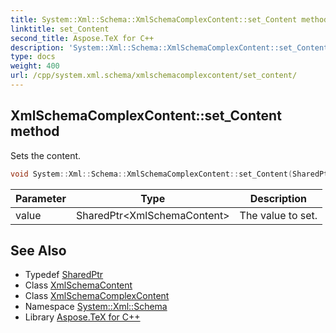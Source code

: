 ```yaml
---
title: System::Xml::Schema::XmlSchemaComplexContent::set_Content method
linktitle: set_Content
second_title: Aspose.TeX for C++
description: 'System::Xml::Schema::XmlSchemaComplexContent::set_Content method. Sets the content in C++.'
type: docs
weight: 400
url: /cpp/system.xml.schema/xmlschemacomplexcontent/set_content/
---
```

## XmlSchemaComplexContent::set_Content method


Sets the content.

```cpp
void System::Xml::Schema::XmlSchemaComplexContent::set_Content(SharedPtr<XmlSchemaContent> value) override
```


| Parameter | Type | Description |
| --- | --- | --- |
| value | SharedPtr\<XmlSchemaContent\> | The value to set. |

## See Also

* Typedef [SharedPtr](../../../system/sharedptr/)
* Class [XmlSchemaContent](../../xmlschemacontent/)
* Class [XmlSchemaComplexContent](../)
* Namespace [System::Xml::Schema](../../)
* Library [Aspose.TeX for C++](../../../)
